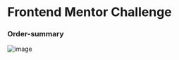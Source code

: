 # Frontend Mentor Challenge

### Order-summary

![image](https://github.com/Seyi-Amusan/order-summary/assets/131811805/3ee1445f-5652-452b-ae40-742abe548622)

